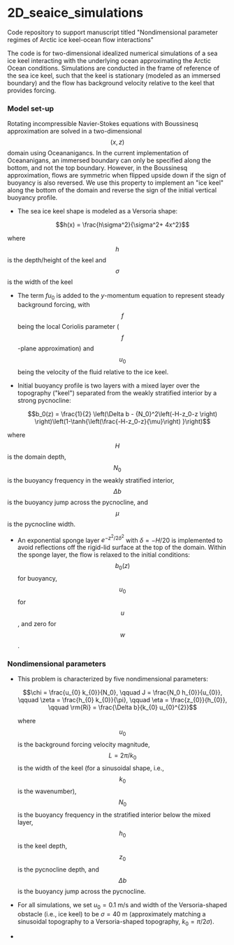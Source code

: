 # 2D_seaice_simulations
Code repository to support manuscript titled "Nondimensional parameter regimes of Arctic ice keel-ocean flow interactions"

The code is for two-dimensional idealized numerical simulations of a sea ice keel interacting with the underlying ocean approximating the Arctic Ocean conditions. Simulations are conducted in the frame of reference of the sea ice keel, such that the keel is stationary (modeled as an immersed boundary) and the flow has background velocity relative to the keel that provides forcing. 

### Model set-up

Rotating incompressible Navier-Stokes equations with Boussinesq approximation are solved in a two-dimensional $$(x,z)$$ domain using Oceananigancs. In the current implementation of Oceananigans, an immersed boundary can only be specified along the bottom, and not the top boundary. However, in the Boussinesq approximation, flows are symmetric when flipped upside down if the sign of buoyancy is also reversed. We use this property to implement an "ice keel" along the bottom of the domain and reverse the sign of the initial vertical buoyancy profile.

- The sea ice keel shape is modeled as a Versoria shape:

  $$h(x) = \frac{h\sigma^2}{\sigma^2+ 4x^2}$$

where $$h$$ is the depth/height of the keel and $$\sigma$$ is the width of the keel

- The term $fu_0$ is added to the $y$-momentum equation to represent steady background forcing, with $$f$$ being the local Coriolis parameter ($$f$$-plane approximation) and $$u_0$$ being the velocity of the fluid relative to the ice keel.

- Initial buoyancy profile is two layers with a mixed layer over the topography ("keel") separated from the weakly stratified interior by a strong pycnocline:

  $$b_0(z) = \frac{1}{2} \left(\Delta b - {N_0}^2\left(-H-z_0-z \right) \right)\left(1-\tanh{\left(\frac{-H-z_0-z}{\mu}\right) }\right)$$

where $$H$$ is the domain depth, $$N_0$$ is the buoyancy frequency in the weakly stratified interior, $$\Delta b$$ is the buoyancy jump across the pycnocline, and $$\mu$$ is the pycnocline width.

- An exponential sponge layer $e^{-z^2/2\delta^2}$ with $\delta=-H/20$ is implemented to avoid reflections off the rigid-lid surface at the top of the domain. Within the sponge layer, the flow is relaxed to the initial conditions: $$b_0(z)$$ for buoyancy, $$u_0$$ for $$u$$, and zero for $$w$$.

### Nondimensional parameters

- This problem is characterized by five nondimensional parameters:

  $$\chi = \frac{u_{0} k_{0}}{N_0}, \qquad J = \frac{N_0 h_{0}}{u_{0}}, \qquad \zeta = \frac{h_{0} k_{0}}{\pi}, \qquad \eta = \frac{z_{0}}{h_{0}}, \qquad \rm{Ri} = \frac{\Delta b}{k_{0} u_{0}^{2}}$$

  where $$u_0$$ is the background forcing velocity magnitude, $$L = 2\pi/k_0$$ is the width of the keel (for a sinusoidal shape, i.e., $$k_0$$ is the wavenumber), $$N_0$$ is the buoyancy frequency in the stratified interior below the mixed layer, $$h_0$$ is the keel depth, $$z_0$$ is the pycnocline depth, and $$\Delta b$$ is the buoyancy jump across the pycnocline.

- For all simulations, we set $u_0=0.1$ m/s and width of the Versoria-shaped obstacle (i.e., ice keel) to be $\sigma=40$ m (approximately matching a sinusoidal topography to a Versoria-shaped topography, $k_0 = \pi/2\sigma$).

- 

